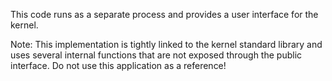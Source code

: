 This code runs as a separate process and provides a user interface for the kernel.

Note: This implementation is tightly linked to the kernel standard library and uses several internal functions that are not exposed through the public interface. Do not use this application as a reference!